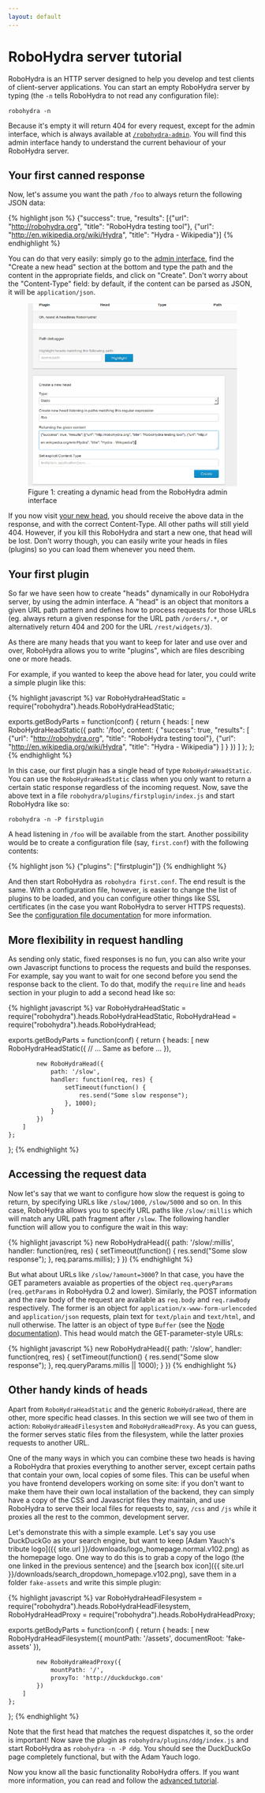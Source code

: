 ```yaml
---
layout: default
---
```


RoboHydra server tutorial
=========================

RoboHydra is an HTTP server designed to help you develop and test clients
of client-server applications. You can start an empty RoboHydra server
by typing (the `-n` tells RoboHydra to not read any configuration file):

    robohydra -n

Because it's empty it will return 404 for every request, except for
the admin interface, which is always available at
[`/robohydra-admin`](http://localhost:3000/robohydra-admin). You will
find this admin interface handy to understand the current behaviour of
your RoboHydra server.


Your first canned response
--------------------------

Now, let's assume you want the path `/foo` to always return the
following JSON data:

{% highlight json %}
{"success": true,
 "results": [{"url": "http://robohydra.org",
              "title": "RoboHydra testing tool"},
             {"url": "http://en.wikipedia.org/wiki/Hydra",
              "title": "Hydra - Wikipedia"}]
{% endhighlight %}

You can do that very easily: simply go to the [admin
interface](http://localhost:3000/robohydra-admin), find the "Create a
new head" section at the bottom and type the path and the content in
the appropriate fields, and click on "Create". Don't worry about the
"Content-Type" field: by default, if the content can be parsed as
JSON, it will be `application/json`.

<figure>
  <img src="/static/img/robohydra-admin1.png" />
  <figcaption>Figure 1: creating a dynamic head from the RoboHydra
  admin interface</figcaption>
</figure>

If you now visit [your new head](http://localhost:3000/foo), you
should receive the above data in the response, and with the correct
Content-Type. All other paths will still yield 404. However, if you
kill this RoboHydra and start a new one, that head will be lost. Don't
worry though, you can easily write your heads in files (plugins) so
you can load them whenever you need them.


Your first plugin
-----------------

So far we have seen how to create "heads" dynamically in our RoboHydra
server, by using the admin interface. A "head" is an object that
monitors a given URL path pattern and defines how to process requests
for those URLs (eg. always return a given response for the URL path
`/orders/.*`, or alternatively return 404 and 200 for the URL
`/rest/widgets/3`).

As there are many heads that you want to keep for later and use over
and over, RoboHydra allows you to write "plugins", which are files
describing one or more heads.

For example, if you wanted to keep the above head for later, you could
write a simple plugin like this:

{% highlight javascript %}
var RoboHydraHeadStatic = require("robohydra").heads.RoboHydraHeadStatic;

exports.getBodyParts = function(conf) {
    return {
        heads: [
            new RoboHydraHeadStatic({
                path: '/foo',
                content: {
                    "success": true,
                    "results": [
                        {"url": "http://robohydra.org",
                         "title": "RoboHydra testing tool"},
                        {"url": "http://en.wikipedia.org/wiki/Hydra",
                         "title": "Hydra - Wikipedia"}
                    ]
                }
            })
        ]
    };
};
{% endhighlight %}

In this case, our first plugin has a single head of type
`RoboHydraHeadStatic`. You can use the `RoboHydraHeadStatic` class
when you only want to return a certain static response regardless of
the incoming request. Now, save the above text in a file
`robohydra/plugins/firstplugin/index.js` and start RoboHydra like so:

    robohydra -n -P firstplugin

A head listening in `/foo` will be available from the start. Another
possibility would be to create a configuration file (say,
`first.conf`) with the following contents:

{% highlight json %}
{"plugins": ["firstplugin"]}
{% endhighlight %}

And then start RoboHydra as `robohydra first.conf`. The end result is
the same. With a configuration file, however, is easier to change the
list of plugins to be loaded, and you can configure other things like
SSL certificates (in the case you want RoboHydra to server HTTPS
requests). See the [configuration file
documentation](../configuration/) for more
information.


More flexibility in request handling
------------------------------------

As sending only static, fixed responses is no fun, you can also write
your own Javascript functions to process the requests and build the
responses. For example, say you want to wait for one second before you
send the response back to the client. To do that, modify the `require`
line and `heads` section in your plugin to add a second head like so:

{% highlight javascript %}
var RoboHydraHeadStatic = require("robohydra").heads.RoboHydraHeadStatic,
    RoboHydraHead       = require("robohydra").heads.RoboHydraHead;

exports.getBodyParts = function(conf) {
    return {
        heads: [
            new RoboHydraHeadStatic({
                // ... Same as before ...
            }),

            new RoboHydraHead({
                path: '/slow',
                handler: function(req, res) {
                    setTimeout(function() {
                        res.send("Some slow response");
                    }, 1000);
                }
            })
        ]
    };
};
{% endhighlight %}


Accessing the request data
--------------------------

Now let's say that we want to configure how slow the request is going
to return, by specifying URLs like `/slow/1000`, `/slow/5000` and so
on. In this case, RoboHydra allows you to specify URL paths like
`/slow/:millis` which will match any URL path fragment after
`/slow`. The following handler function will allow you to configure
the wait in this way:

{% highlight javascript %}
new RoboHydraHead({
    path: '/slow/:millis',
    handler: function(req, res) {
        setTimeout(function() {
            res.send("Some slow response");
        }, req.params.millis);
    }
})
{% endhighlight %}

But what about URLs like `/slow/?amount=3000`? In that case, you have
the GET parameters avaiable as properties of the object
`req.queryParams` (`req.getParams` in RoboHydra 0.2 and
lower). Similarly, the POST information and the raw body of the
request are available as `req.body` and `req.rawBody`
respectively. The former is an object for
`application/x-www-form-urlencoded` and `application/json` requests,
plain text for `text/plain` and `text/html`, and null otherwise. The
latter is an object of type `Buffer` (see the
[Node documentation](http://nodejs.org/docs/latest/api/buffer.html)). This
head would match the GET-parameter-style URLs:

{% highlight javascript %}
new RoboHydraHead({
    path: '/slow',
    handler: function(req, res) {
        setTimeout(function() {
            res.send("Some slow response");
        }, req.queryParams.millis || 1000);
    }
})
{% endhighlight %}


Other handy kinds of heads
--------------------------

Apart from `RoboHydraHeadStatic` and the generic `RoboHydraHead`,
there are other, more specific head classes. In this section we will
see two of them in action: `RoboHydraHeadFilesystem` and
`RoboHydraHeadProxy`. As you can guess, the former serves static files
from the filesystem, while the latter proxies requests to another URL.

One of the many ways in which you can combine these two heads is
having a RoboHydra that proxies everything to another server, except
certain paths that contain your own, local copies of some files. This
can be useful when you have frontend developers working on some site:
if you don't want to make them have their own local installation of
the backend, they can simply have a copy of the CSS and Javascript
files they maintain, and use RoboHydra to serve their local files for
requests to, say, `/css` and `/js` while it proxies all the rest to
the common, development server.

Let's demonstrate this with a simple example. Let's say you use
DuckDuckGo as your search engine, but want to keep [Adam Yauch's
tribute logo]({{ site.url }}/downloads/logo_homepage.normal.v102.png)
as the homepage logo. One way to do this is to grab a copy of the logo
(the one linked in the previous sentence) and the [search box
icon]({{ site.url }}/downloads/search_dropdown_homepage.v102.png),
save them in a folder `fake-assets` and write this simple plugin:

{% highlight javascript %}
var RoboHydraHeadFilesystem = require("robohydra").heads.RoboHydraHeadFilesystem,
    RoboHydraHeadProxy      = require("robohydra").heads.RoboHydraHeadProxy;

exports.getBodyParts = function(conf) {
    return {
        heads: [
            new RoboHydraHeadFilesystem({
                mountPath: '/assets',
                documentRoot: 'fake-assets'
            }),

            new RoboHydraHeadProxy({
                mountPath: '/',
                proxyTo: 'http://duckduckgo.com'
            })
        ]
    };
};
{% endhighlight %}

Note that the first head that matches the request dispatches it, so
the order is important! Now save the plugin as
`robohydra/plugins/ddg/index.js` and start RoboHydra as `robohydra -n
-P ddg`. You should see the DuckDuckGo page completely functional, but
with the Adam Yauch logo.

Now you know all the basic functionality RoboHydra offers. If you want
more information, you can read and follow the <a
href="advanced/">advanced tutorial</a>.
